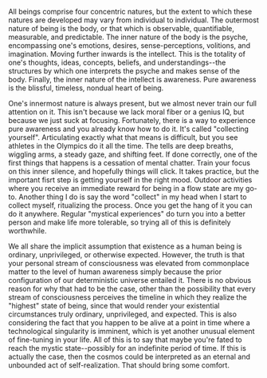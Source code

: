 All beings comprise four concentric natures, but the extent to which these natures are developed may vary from individual to individual. The outermost nature of being is the body, or that which is observable, quantifiable, measurable, and predictable. The inner nature of the body is the psyche, encompassing one's emotions, desires, sense-perceptions, volitions, and imagination. Moving further inwards is the intellect. This is the totality of one's thoughts, ideas, concepts, beliefs, and understandings--the structures by which one interprets the psyche and makes sense of the body. Finally, the inner nature of the intellect is awareness. Pure awareness is the blissful, timeless, nondual heart of being.

One's innermost nature is always present, but we almost never train our full attention on it. This isn't because we lack moral fiber or a genius IQ, but because we just suck at focusing. Fortunately, there is a way to experience pure awareness and you already know how to do it. It's called "collecting yourself". Articulating exactly what that means is difficult, but you see athletes in the Olympics do it all the time. The tells are deep breaths, wiggling arms, a steady gaze, and shifting feet. If done correctly, one of the first things that happens is a cessation of mental chatter. Train your focus on this inner silence, and hopefully things will click. It takes practice, but the important fisrt step is getting yourself in the right mood. Outdoor activities where you receive an immediate reward for being in a flow state are my go-to. Another thing I do is say the word "collect" in my head when I start to collect myself, ritualizing the process. Once you get the hang of it you can do it anywhere. Regular "mystical experiences" do turn you into a better person and make life more tolerable, so trying all of this is definitely worthwhile.

We all share the implicit assumption that existence as a human being is ordinary, unprivileged, or otherwise expected. However, the truth is that your personal stream of consciousness was elevated from commonplace matter to the level of human awareness simply because the prior configuration of our deterministic universe entailed it. There is no obvious reason for why that had to be the case, other than the possibility that every stream of consciousness perceives the timeline in which they realize the "highest" state of being, since that would render your existential circumstances truly ordinary, unprivileged, and expected. This is also considering the fact that you happen to be alive at a point in time where a technological singularity is imminent, which is yet another unusual element of fine-tuning in your life. All of this is to say that maybe you're fated to reach the mystic state--possibly for an indefinite period of time. If this is actually the case, then the cosmos could be interpreted as an eternal and unbounded act of self-realization. That should bring some comfort.